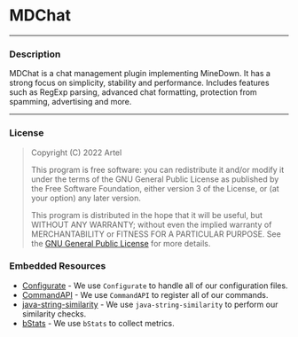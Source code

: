 # MDChat

***

### Description

MDChat is a chat management plugin implementing MineDown. It has a strong focus on simplicity, stability and
performance. Includes features such as RegExp parsing, advanced chat formatting, protection from spamming, advertising and more.

***

### License

> Copyright (C) 2022 Artel
>
> This program is free software: you can redistribute it and/or modify it under the terms of the GNU General Public
> License as published by the Free Software Foundation, either version 3 of the License, or (at your option) any later
> version.
>
> This program is distributed in the hope that it will be useful, but WITHOUT ANY WARRANTY; without even the implied
> warranty of MERCHANTABILITY or FITNESS FOR A PARTICULAR PURPOSE. See
> the [GNU General Public License](https://www.gnu.org/licenses/gpl-3.0.en.html) for more details.

### Embedded Resources
* [Configurate](https://github.com/SpongePowered/Configurate) - We use `Configurate` to handle all of our configuration files.
* [CommandAPI](https://github.com/JorelAli/CommandAPI) - We use `CommandAPI` to register all of our commands.
* [java-string-similarity](https://github.com/tdebatty/java-string-similarity) - We use `java-string-similarity` to perform our similarity checks.
* [bStats](https://github.com/Bastian/bStats) - We use `bStats` to collect metrics.